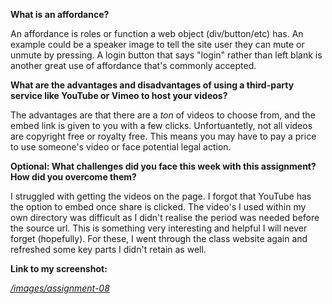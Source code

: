 **What is an affordance?**

An affordance is roles or function a web object (div/button/etc) has. An example could be a speaker image to tell the site user they can mute or unmute by pressing. A login button that says "login" rather than left blank is another great use of affordance that's commonly accepted. 

**What are the advantages and disadvantages of using a third-party service like YouTube or Vimeo to host your videos?**

The advantages are that there are a *ton* of videos to choose from, and the embed link is given to you with a few clicks. Unfortuantetly, not all videos are copyright free or royalty free. This means you may have to pay a price to use someone's video or face potential legal action. 

**Optional: What challenges did you face this week with this assignment? How did you overcome them?**

I struggled with getting the videos on the page. I forgot that YouTube has the option to embed once share is clicked. The video's I used within my own directory was difficult as I didn't realise the period was needed before the source url. This is something very interesting and helpful I will never forget (hopefully). For these, I went through the class website again and refreshed some key parts I didn't retain as well. 

**Link to my screenshot:**

[*/images/assignment-08*](https://github.com/briannak7/MART341-WebDesign/blob/main/assignment-08/images/assignment-08.JPG)
